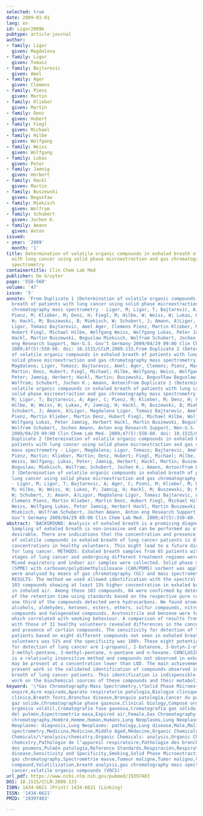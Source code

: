 ```yaml
---
selected: true
date: 2009-01-01
lang: en
id: Ligor2009b
pubtype: article-journal
author:
- family: Ligor
  given: Magdalena
- family: Ligor
  given: Tomasz
- family: Bajtarevic
  given: Amel
- family: Ager
  given: Clemens
- family: Pienz
  given: Martin
- family: Klieber
  given: Martin
- family: Denz
  given: Hubert
- family: Fiegl
  given: Michael
- family: Hilbe
  given: Wolfgang
- family: Weiss
  given: Wolfgang
- family: Lukas
  given: Peter
- family: Jamnig
  given: Herbert
- family: Hackl
  given: Martin
- family: Buszewski
  given: Bogusław
- family: Miekisch
  given: Wolfram
- family: Schubert
  given: Jochen K.
- family: Amann
  given: Anton
issued:
- year: '2009'
  month: '1'
title: Determination of volatile organic compounds in exhaled breath of patients
  with lung cancer using solid phase microextraction and gas chromatography mass
  spectrometry
containertitle: Clin Chem Lab Med
publisher: De Gruyter
page: '550-560'
volume: '47'
issue: '5'
annote: 'From Duplicate 1 (Determination of volatile organic compounds in exhaled
  breath of patients with lung cancer using solid phase microextraction and gas
  chromatography mass spectrometry - Ligor, M; Ligor, T; Bajtarevic, A; Ager, C;
  Pienz, M; Klieber, M; Denz, H; Fiegl, M; Hilbe, W; Weiss, W; Lukas, P; Jamnig,
  H; Hackl, M; Buszewski, B; Miekisch, W; Schubert, J; Amann, A)Ligor, Magdalena
  Ligor, Tomasz Bajtarevic, Amel Ager, Clemens Pienz, Martin Klieber, Martin Denz,
  Hubert Fiegl, Michael Hilbe, Wolfgang Weiss, Wolfgang Lukas, Peter Jamnig, Herbert
  Hackl, Martin Buszewski, Boguslaw Miekisch, Wolfram Schubert, Jochen Amann, Anton
  eng Research Support, Non-U.S. Gov’t Germany 2009/04/29 09:00 Clin Chem Lab Med.
  2009;47(5):550-60. doi: 10.1515/CCLM.2009.133.From Duplicate 2 (Determination
  of volatile organic compounds in exhaled breath of patients with lung cancer using
  solid phase microextraction and gas chromatography mass spectrometry - Ligor,
  Magdalena; Ligor, Tomasz; Bajtarevic, Amel; Ager, Clemens; Pienz, Martin; Klieber,
  Martin; Denz, Hubert; Fiegl, Michael; Hilbe, Wolfgang; Weiss, Wolfgang; Lukas,
  Peter; Jamnig, Herbert; Hackl, Martin; Buszewski, Bogusłław Boguslaw; Miekisch,
  Wolfram; Schubert, Jochen K.; Amann, Anton)From Duplicate 1 (Determination of
  volatile organic compounds in exhaled breath of patients with lung cancer using
  solid phase microextraction and gas chromatography mass spectrometry - Ligor,
  M; Ligor, T; Bajtarevic, A; Ager, C; Pienz, M; Klieber, M; Denz, H; Fiegl, M;
  Hilbe, W; Weiss, W; Lukas, P; Jamnig, H; Hackl, M; Buszewski, B; Miekisch, W;
  Schubert, J; Amann, A)Ligor, Magdalena Ligor, Tomasz Bajtarevic, Amel Ager, Clemens
  Pienz, Martin Klieber, Martin Denz, Hubert Fiegl, Michael Hilbe, Wolfgang Weiss,
  Wolfgang Lukas, Peter Jamnig, Herbert Hackl, Martin Buszewski, Boguslaw Miekisch,
  Wolfram Schubert, Jochen Amann, Anton eng Research Support, Non-U.S. Gov’t Germany
  2009/04/29 09:00 Clin Chem Lab Med. 2009;47(5):550-60. doi: 10.1515/CCLM.2009.133.From
  Duplicate 2 (Determination of volatile organic compounds in exhaled breath of
  patients with lung cancer using solid phase microextraction and gas chromatography
  mass spectrometry - Ligor, Magdalena; Ligor, Tomasz; Bajtarevic, Amel; Ager, Clemens;
  Pienz, Martin; Klieber, Martin; Denz, Hubert; Fiegl, Michael; Hilbe, Wolfgang;
  Weiss, Wolfgang; Lukas, Peter; Jamnig, Herbert; Hackl, Martin; Buszewski, Bogusłław
  Boguslaw; Miekisch, Wolfram; Schubert, Jochen K.; Amann, Anton)From Duplicate
  3 (Determination of volatile organic compounds in exhaled breath of patients with
  lung cancer using solid phase microextraction and gas chromatography mass spectrometry
  - Ligor, M; Ligor, T; Bajtarevic, A; Ager, C; Pienz, M; Klieber, M; Denz, H; Fiegl,
  M; Hilbe, W; Weiss, W; Lukas, P; Jamnig, H; Hackl, M; Buszewski, B; Miekisch,
  W; Schubert, J; Amann, A)Ligor, Magdalena Ligor, Tomasz Bajtarevic, Amel Ager,
  Clemens Pienz, Martin Klieber, Martin Denz, Hubert Fiegl, Michael Hilbe, Wolfgang
  Weiss, Wolfgang Lukas, Peter Jamnig, Herbert Hackl, Martin Buszewski, Boguslaw
  Miekisch, Wolfram Schubert, Jochen Amann, Anton eng Research Support, Non-U.S.
  Gov’t Germany 2009/04/29 09:00 Clin Chem Lab Med. 2009;47(5):550-60. doi: 10.1515/CCLM.2009.133.'
abstract: 'BACKGROUND: Analysis of exhaled breath is a promising diagnostic method.
  Sampling of exhaled breath is non-invasive and can be performed as often as considered
  desirable. There are indications that the concentration and presence of certain
  of volatile compounds in exhaled breath of lung cancer patients is different from
  concentrations in healthy volunteers. This might lead to a future diagnostic test
  for lung cancer. METHODS: Exhaled breath samples from 65 patients with different
  stages of lung cancer and undergoing different treatment regimes were analysed.
  Mixed expiratory and indoor air samples were collected. Solid phase microextraction
  (SPME) with carboxen/polydimethylsiloxane (CAR/PDMS) sorbent was applied. Compounds
  were analysed by means of gas chromatography (GC) and mass spectrometry (MS).
  RESULTS: The method we used allowed identification with the spectral library of
  103 compounds showing at least 15% higher concentration in exhaled breath than
  in inhaled air. Among those 103 compounds, 84 were confirmed by determination
  of the retention time using standards based on the respective pure compound. Approximately,
  one third of the compounds detected were hydrocarbons. We found aromatic hydrocarbons,
  alcohols, aldehydes, ketones, esters, ethers, sulfur compounds, nitrogen-containing
  compounds and halogenated compounds. Acetonitrile and benzene were two of 10 compounds
  which correlated with smoking behaviour. A comparison of results from cancer patients
  with those of 31 healthy volunteers revealed differences in the concentration
  and presence of certain compounds. The sensitivity for detection of lung cancer
  patients based on eight different compounds not seen in exhaled breath of healthy
  volunteers was 51% and the specificity was 100%. These eight potential markers
  for detection of lung cancer are 1-propanol, 2-butanone, 3-butyn-2-ol, benzaldehyde,
  2-methyl-pentane, 3-methyl-pentane, n-pentane and n-hexane. CONCLUSIONS: SPME
  is a relatively insensitive method and compounds not observed in exhaled breath
  may be present at a concentration lower than LOD. The main achievement of the
  present work is the validated identification of compounds observed in exhaled
  breath of lung cancer patients. This identification is indispensible for future
  work on the biochemical sources of these compounds and their metabolic pathways.'
keyword: '\*Gas Chromatography-Mass Spectrometry,\*Solid Phase Microextraction,Adult,Aged,Air
  expiré,Aire expirado,Aparato respiratorio patología,Biologie clinique,Biología
  clínica,Breath Tests,Bronchus disease,Bronquio patología,Cancer du poumon,Chromatographie
  gaz solide,Chromatographie phase gazeuse,Clinical biology,Composé organique volatil,Compuesto
  orgánico volátil,Cromatografía fase gaseosa,Cromatografía gas sólido,Cáncer,Cáncer
  del pulmón,Espectrometría masa,Expired air,Female,Gas Chromatography-Mass Spectrometry,Gas
  chromatography,Hombre,Homme,Human,Humans,Lung Neoplasms,Lung Neoplasms/\*diagnosis/pathology,Lung
  Neoplasms: diagnosis,Lung Neoplasms: pathology,Lung disease,Male,Malignant tumor,Mass
  spectrometry,Medicina,Medicine,Middle Aged,Médecine,Organic Chemicals,Organic
  Chemicals/\*analysis/chemistry,Organic Chemicals: analysis,Organic Chemicals:
  chemistry,Pathologie de l’appareil respiratoire,Pathologie des bronches,Pathologie
  des poumons,Pulmón patología,Reference Standards,Respiración,Respiration,Respiratory
  disease,Sensitivity and Specificity,Smoking,Solid Phase Microextraction,Solid
  gas chromatography,Spectrométrie masse,Tumeur maligne,Tumor maligno,Volatile organic
  compound,Volatilization,breath analysis,gas chromatography mass spectrometry (GC/MS),lung
  cancer,volatile organic compounds (VOCS)'
url_pdf: https://www.ncbi.nlm.nih.gov/pubmed/19397483
DOI: 10.1515/CCLM.2009.133
ISBN: 1434-6621 (Print) 1434-6621 (Linking)
ISSN: '1434-6621'
PMID: '19397483'

---
```

